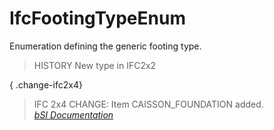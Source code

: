 IfcFootingTypeEnum
==================
Enumeration defining the generic footing type.  
  
> HISTORY  New type in IFC2x2  
  
{ .change-ifc2x4}  
> IFC 2x4 CHANGE:  Item CAISSON_FOUNDATION added.  
[ _bSI
Documentation_](https://standards.buildingsmart.org/IFC/DEV/IFC4_2/FINAL/HTML/schema/ifcstructuralelementsdomain/lexical/ifcfootingtypeenum.htm)


